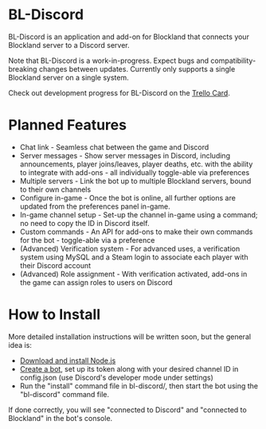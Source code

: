 # BL-Discord
BL-Discord is an application and add-on for Blockland that connects your Blockland server to a Discord server.

Note that BL-Discord is a work-in-progress. Expect bugs and compatibility-breaking changes between updates. Currently only supports a single Blockland server on a single system.

Check out development progress for BL-Discord on the [Trello Card](https://trello.com/c/dNKDlc6T/175-discord-bridge).

# Planned Features
- Chat link - Seamless chat between the game and Discord
- Server messages - Show server messages in Discord, including announcements, player joins/leaves, player deaths, etc. with the ability to integrate with add-ons - all individually toggle-able via preferences
- Multiple servers - Link the bot up to multiple Blockland servers, bound to their own channels
- Configure in-game - Once the bot is online, all further options are updated from the preferences panel in-game.
- In-game channel setup - Set-up the channel in-game using a command; no need to copy the ID in Discord itself.
- Custom commands - An API for add-ons to make their own commands for the bot - toggle-able via a preference
- (Advanced) Verification system - For advanced uses, a verification system using MySQL and a Steam login to associate each player with their Discord account
- (Advanced) Role assignment - With verification activated, add-ons in the game can assign roles to users on Discord

# How to Install
More detailed installation instructions will be written soon, but the general idea is:
- [Download and install Node.js](https://nodejs.org/en/download/)
- [Create a bot](https://discord.com/developers/applications), set up its token along with your desired channel ID in config.json (use Discord's developer mode under settings)
- Run the "install" command file in bl-discord/, then start the bot using the "bl-discord" command file.

If done correctly, you will see "connected to Discord" and "connected to Blockland" in the bot's console.
